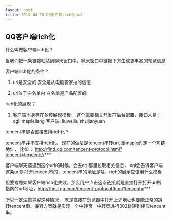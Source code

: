 ```yaml
---
layout: post
title: 2014-04-15-QQ客户端rich化.md
---
```


## QQ客户端rich化

什么叫做客户端rich化？

当我们把一条链接粘贴到聊天窗口中，聊天窗口中链接下方生成更丰富的预览信息

客户端rich化的条件？

1. url是安全的  安全是从电脑管家拉的信息

2. url位于白名单内  白名单是产品配置的

rich化的展现？

1. 客户端本身存在多套展现模板， 这个需要相关开发在后台配置，接口人是：cgi: mapleliang  客户端: liuweiliu  shujianyuan

tencent串是否直接支持rich化？

tencent串并不支持rich化， 现在的做法是tencent串转url, 跟maple约定一个短链地址， 比如： http://find.qq.com/tencent-protocol.html?tencent=tencent://***

客户端聊天窗遇到这个url的时候，会去cgi那里拉取相关信息， cgi会告诉客户端 这条url是打开tencent串的，tencent串的地址是啥，rich的展示应该用什么模板

但要考虑如果客户端rich化失败，那么用户点击这条链接就是直接打开打开url所指向的url地址，http://find.qq.com/tencent-protocol.html?tencent=***

所以一定注意兼容这种情况， 就是直接在浏览器中打开上述地址也要能正常的跳转tencent串。兼容方案就是实现一个中转页。中转页进行302跳转到相应tencent串。

